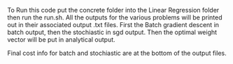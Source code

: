 To Run this code put the concrete folder into the Linear Regression folder then run the run.sh.
All the outputs for the various problems will be printed out in their associated output .txt files.
First the Batch gradient descent in batch output, then the stochiastic in sgd output. Then
the optimal weight vector will be put in analytical output.

Final cost info for batch and stochiastic are at the bottom of the output files.